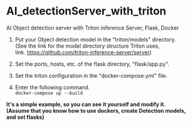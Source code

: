 # AI_detectionServer_with_triton
AI Object detection server with Triton inference Server, Flask, Docker

1. Put your Object detection model in the "triton/models" directory.  
(See the link for the model directory structure Triton uses,   
link. https://github.com/triton-inference-server/server)

2. Set the ports, hosts, etc. of the flask directory, "flask/app.py".

3. Set the triton configuration in the "docker-compose.yml" file.

4. Enter the following command.  
`docker-compose up --build`  
  
  
**It's a simple example, so you can see it yourself and modify it.**  
**(Assume that you know how to use dockers, create Detection models, and set flasks)**
